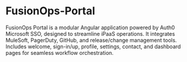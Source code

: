# FusionOps-Portal
FusionOps Portal is a modular Angular application powered by Auth0 Microsoft SSO, designed to streamline iPaaS operations. It integrates MuleSoft, PagerDuty, GitHub, and release/change management tools. Includes welcome, sign-in/up, profile, settings, contact, and dashboard pages for seamless workflow orchestration.
